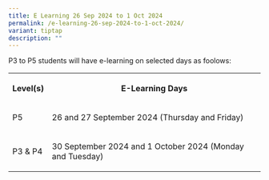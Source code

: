```yaml
---
title: E Learning 26 Sep 2024 to 1 Oct 2024
permalink: /e-learning-26-sep-2024-to-1-oct-2024/
variant: tiptap
description: ""
---
```

<p>P3 to P5 students will have e-learning on selected days as foolows:</p>
<table style="minWidth: 50px">
<colgroup>
<col>
<col>
</colgroup>
<tbody>
<tr>
<th rowspan="1" colspan="1">
<p>Level(s)</p>
</th>
<th rowspan="1" colspan="1">
<p>E-Learning Days</p>
</th>
</tr>
<tr>
<td rowspan="1" colspan="1">
<p>P5</p>
</td>
<td rowspan="1" colspan="1">
<p>26 and 27 September 2024 (Thursday and Friday)</p>
</td>
</tr>
<tr>
<td rowspan="1" colspan="1">
<p>P3 &amp; P4</p>
</td>
<td rowspan="1" colspan="1">
<p>30 September 2024 and 1 October 2024 (Monday and Tuesday)</p>
</td>
</tr>
</tbody>
</table>
<p></p>